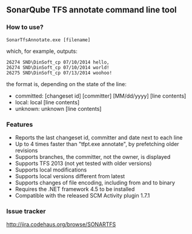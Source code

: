 ## SonarQube TFS annotate command line tool

### How to use?

	SonarTfsAnnotate.exe [filename]

which, for example, outputs:

	26274 SND\DinSoft_cp 07/10/2014 hello,
	26274 SND\DinSoft_cp 07/10/2014 world!
	26275 SND\DinSoft_cp 07/13/2014 woohoo!

the format is, depending on the state of the line:

* committed: [changeset id] [committer] [MM/dd/yyyy] [line contents]
* local: local [line contents]
* unknown: unknown [line contents]

### Features

* Reports the last changeset id, committer and date next to each line
* Up to 4 times faster than "tfpt.exe annotate", by prefetching older revisions
* Supports branches, the committer, not the owner, is displayed
* Supports TFS 2013 (not yet tested with older versions)
* Supports local modifications
* Supports local versions different from latest
* Supports changes of file encoding, including from and to binary
* Requires the .NET framework 4.5 to be installed
* Compatible with the released SCM Activity plugin 1.7.1

### Issue tracker

http://jira.codehaus.org/browse/SONARTFS
